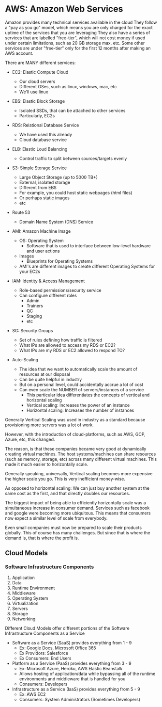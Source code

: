 # AWS: Amazon Web Services
Amazon provides many technical services available in the cloud
They follow a "pay as you go" model, which means you are only charged for the exact uptime of the services that you are leveraging
They also have a series of services that are labelled "free-tier", which will not cost money if used under certain limitations, such as 20 GB storage max, etc.
Some other services are under "free-tier" only for the first 12 months after making an AWS account.

There are MANY different services:
- EC2: Elastic Compute Cloud
  - Our cloud servers
  - Different OSes, such as linux, windows, mac, etc
  - We'll use linux
- EBS: Elastic Block Storage
  - Isolated SSDs, that can be attached to other services
  - Particularly, EC2s
- RDS: Relational Database Service
  - We have used this already
  - Cloud database service
- ELB: Elastic Loud Balancing
  - Control traffic to split between sources/targets evenly
- S3: Simple Storage Service
  - Large Object Storage (up to 5000 TB+)
  - External, isolated storage
  - Different from EBS
  - For example, you could host static webpages (html files)
  - Or perhaps static images
  - etc
- Route 53
  - Domain Name System (DNS) Service
- AMI: Amazon Machine Image
  - OS: Operating System
    - Software that is used to interface between low-level hardware and user actions
  - Images
    - Blueprints for Operating Systems
  - AMI's are different images to create different Operating Systems for your EC2s
- IAM: Identity & Access Management
  - Role-based permissions/security service
  - Can configure different roles
    - Admin
    - Trainers
    - QC
    - Staging
    - etc
- SG: Security Groups
  - Set of rules defining how traffic is filtered
  - What IPs are allowed to access my RDS or EC2?
  - What IPs are my RDS or EC2 allowed to respond TO?

- Auto-Scaling
  - The idea that we want to automatically scale the amount of resources at our disposal
  - Can be quite helpful in industry
  - But on a personal level, could accidentally accrue a lot of cost
  - Can even scale the NUMBER of servers/instances of a service
    - This particular idea differentiates the concepts of vertical and horizontal scaling
    - Vertical scaling: Increases the power of an instance
    - Horizontal scaling: Increases the number of instances

Generally Vertical Scaling was used in industry as a standard because provisioning more servers was a lot of work.

However, with the introduction of cloud-platforms, such as AWS, GCP, Azure, etc, this changed.

The reason, is that these companies became very good at dynamically creating virtual machines. The host systems/machines can share resources (such as memory, storage, etc) across many different virtual machines. This made it much easier to horizontally scale.

Generally speaking, universally, Vertical scaling becomes more expensive the higher scale you go. This is very inefficient money-wise.

As opposed to horizontal scaling: We can just buy another system at the same cost as the first, and that directly doubles our resources.

The biggest impact of being able to efficiently horizontally scale was a simultaneous increase in consumer demand. Services such as facebook and google were becoming more ubiquitous. This means that consumers now expect a similar level of scale from everybody.

Even small companies must now be prepared to scale their products globally. This of course has many challenges. But since that is where the demand is, that is where the profit is.

## Cloud Models

### Software Infrastructure Components
1. Application
2. Data
3. Runtime Environment
4. Middleware
5. Operating System
6. Virtualization
7. Servers
8. Storage
9. Networking

Different Cloud Models offer different portions of the Software Infrastructure Components as a Service
- Software as a Service (SaaS) provides everything from 1 - 9
  - Ex: Google Docs, Microsoft Office 365
  - Ex Providors: Salesforce
  - Ex Consumers: End Users
- Platform as a Service (PaaS) provides everything from 3 - 9
  - Ex: Microsoft Azure, Heroku, AWS Elastic Beanstalk
  - Allows hosting of application/data while bypassing all of the runtime environments and middleware that is handled for you
  - Consumers: Developers
- Infrastructure as a Service (IaaS) provides everything from 5 - 9
  - Ex: AWS EC2
  - Consumers: System Administrators (Sometimes Developers)
